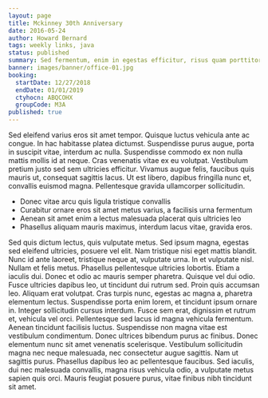 ```yaml
---
layout: page
title: Mckinney 30th Anniversary
date: 2016-05-24
author: Howard Bernard
tags: weekly links, java
status: published
summary: Sed fermentum, enim in egestas efficitur, risus quam porttitor arcu.
banner: images/banner/office-01.jpg
booking:
  startDate: 12/27/2018
  endDate: 01/01/2019
  ctyhocn: ABQCOHX
  groupCode: M3A
published: true
---
```

Sed eleifend varius eros sit amet tempor. Quisque luctus vehicula ante ac congue. In hac habitasse platea dictumst. Suspendisse purus augue, porta in suscipit vitae, interdum ac nulla. Suspendisse commodo ex non nulla mattis mollis id at neque. Cras venenatis vitae ex eu volutpat. Vestibulum pretium justo sed sem ultricies efficitur. Vivamus augue felis, faucibus quis mauris ut, consequat sagittis lacus. Ut est libero, dapibus fringilla nunc et, convallis euismod magna. Pellentesque gravida ullamcorper sollicitudin.

* Donec vitae arcu quis ligula tristique convallis
* Curabitur ornare eros sit amet metus varius, a facilisis urna fermentum
* Aenean sit amet enim a lectus malesuada placerat quis ultricies leo
* Phasellus aliquam mauris maximus, interdum lacus vitae, gravida eros.

Sed quis dictum lectus, quis vulputate metus. Sed ipsum magna, egestas sed eleifend ultricies, posuere vel elit. Nam tristique nisi eget mattis blandit. Nunc id ante laoreet, tristique neque at, vulputate urna. In et vulputate nisl. Nullam et felis metus. Phasellus pellentesque ultricies lobortis. Etiam a iaculis dui. Donec et odio ac mauris semper pharetra. Quisque vel dui odio. Fusce ultricies dapibus leo, ut tincidunt dui rutrum sed.
Proin quis accumsan leo. Aliquam erat volutpat. Cras turpis nunc, egestas ac magna a, pharetra elementum lectus. Suspendisse porta enim lorem, et tincidunt ipsum ornare in. Integer sollicitudin cursus interdum. Fusce sem erat, dignissim et rutrum et, vehicula vel orci. Pellentesque sed lacus id magna vehicula fermentum. Aenean tincidunt facilisis luctus. Suspendisse non magna vitae est vestibulum condimentum. Donec ultrices bibendum purus ac finibus. Donec elementum nunc sit amet venenatis scelerisque. Vestibulum sollicitudin magna nec neque malesuada, nec consectetur augue sagittis. Nam ut sagittis purus. Phasellus dapibus leo ac pellentesque faucibus. Sed iaculis, dui nec malesuada convallis, magna risus vehicula odio, a vulputate metus sapien quis orci. Mauris feugiat posuere purus, vitae finibus nibh tincidunt sit amet.
